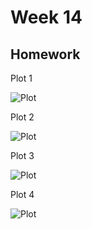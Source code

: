 # Week 14

## Homework

Plot 1

![Plot](https://github.com/b04901043/110-1_Quantitative_Methods_For_Decision_Making/blob/main/Week14/Homework/plot1.png)

Plot 2

![Plot](https://github.com/b04901043/110-1_Quantitative_Methods_For_Decision_Making/blob/main/Week14/Homework/plot2.png)

Plot 3

![Plot](https://github.com/b04901043/110-1_Quantitative_Methods_For_Decision_Making/blob/main/Week14/Homework/plot3.png)

Plot 4

![Plot](https://github.com/b04901043/110-1_Quantitative_Methods_For_Decision_Making/blob/main/Week14/Homework/plot4.png)
